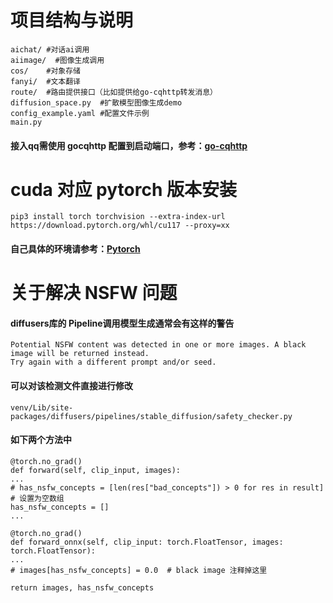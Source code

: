 

# 项目结构与说明
```
aichat/ #对话ai调用
aiimage/  #图像生成调用
cos/    #对象存储
fanyi/  #文本翻译
route/  #路由提供接口（比如提供给go-cqhttp转发消息）
diffusion_space.py  #扩散模型图像生成demo
config_example.yaml #配置文件示例
main.py
```
#### 接入qq需使用 gocqhttp 配置到启动端口，参考：[go-cqhttp](https://github.com/Mrs4s/go-cqhttp)

# cuda 对应 pytorch 版本安装
```
pip3 install torch torchvision --extra-index-url https://download.pytorch.org/whl/cu117 --proxy=xx
```
#### 自己具体的环境请参考：[Pytorch](https://pytorch.org/get-started/locally/)

# 关于解决 NSFW 问题
#### diffusers库的 Pipeline调用模型生成通常会有这样的警告
```
Potential NSFW content was detected in one or more images. A black image will be returned instead.
Try again with a different prompt and/or seed.
```
#### 可以对该检测文件直接进行修改
```
venv/Lib/site-packages/diffusers/pipelines/stable_diffusion/safety_checker.py
```
#### 如下两个方法中
```
@torch.no_grad()
def forward(self, clip_input, images):
...
# has_nsfw_concepts = [len(res["bad_concepts"]) > 0 for res in result] # 设置为空数组
has_nsfw_concepts = []
...
```
```
@torch.no_grad()
def forward_onnx(self, clip_input: torch.FloatTensor, images: torch.FloatTensor):
...
# images[has_nsfw_concepts] = 0.0  # black image 注释掉这里

return images, has_nsfw_concepts
```
